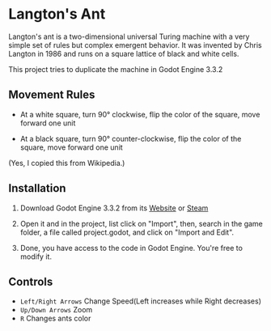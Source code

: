 # Langton's Ant

Langton's ant is a two-dimensional universal Turing machine with a very simple set of rules but complex emergent behavior. It was invented by Chris Langton in 1986 and runs on a square lattice of black and white cells.

This project tries to duplicate the machine in Godot Engine 3.3.2

## Movement Rules
- At a white square, turn 90° clockwise, flip the color of the square, move forward one unit

- At a black square, turn 90° counter-clockwise, flip the color of the square, move forward one unit

(Yes, I copied this from Wikipedia.)


## Installation

1. Download Godot Engine 3.3.2 from its [Website](https://godotengine.org) or [Steam](https://store.steampowered.com/app/404790/Godot_Engine/)

2. Open it and in the project, list click on "Import", then, search
in the game folder, a file called project.godot, and click on "Import and Edit".

3. Done, you have access to the code in Godot Engine. You're free to modify it.

## Controls

- `Left/Right Arrows` Change Speed(Left increases while Right decreases)
- `Up/Down Arrows` Zoom
- `R` Changes ants color
